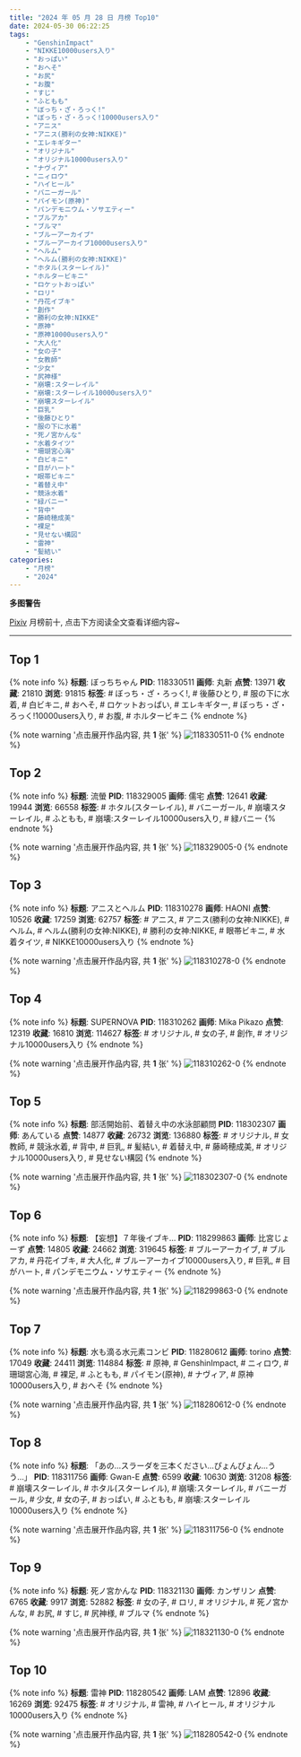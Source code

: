```yaml
---
title: "2024 年 05 月 28 日 月榜 Top10"
date: 2024-05-30 06:22:25
tags:
    - "GenshinImpact"
    - "NIKKE10000users入り"
    - "おっぱい"
    - "おへそ"
    - "お尻"
    - "お腹"
    - "すじ"
    - "ふともも"
    - "ぼっち・ざ・ろっく!"
    - "ぼっち・ざ・ろっく!10000users入り"
    - "アニス"
    - "アニス(勝利の女神:NIKKE)"
    - "エレキギター"
    - "オリジナル"
    - "オリジナル10000users入り"
    - "ナヴィア"
    - "ニィロウ"
    - "ハイヒール"
    - "バニーガール"
    - "パイモン(原神)"
    - "パンデモニウム・ソサエティー"
    - "ブルアカ"
    - "ブルマ"
    - "ブルーアーカイブ"
    - "ブルーアーカイブ10000users入り"
    - "ヘルム"
    - "ヘルム(勝利の女神:NIKKE)"
    - "ホタル(スターレイル)"
    - "ホルタービキニ"
    - "ロケットおっぱい"
    - "ロリ"
    - "丹花イブキ"
    - "創作"
    - "勝利の女神:NIKKE"
    - "原神"
    - "原神10000users入り"
    - "大人化"
    - "女の子"
    - "女教師"
    - "少女"
    - "尻神様"
    - "崩壊:スターレイル"
    - "崩壊:スターレイル10000users入り"
    - "崩壊スターレイル"
    - "巨乳"
    - "後藤ひとり"
    - "服の下に水着"
    - "死ノ宮かんな"
    - "水着タイツ"
    - "珊瑚宮心海"
    - "白ビキニ"
    - "目がハート"
    - "眼帯ビキニ"
    - "着替え中"
    - "競泳水着"
    - "緑バニー"
    - "背中"
    - "藤崎穂成美"
    - "裸足"
    - "見せない構図"
    - "雷神"
    - "髪結い"
categories:
    - "月榜"
    - "2024"
---
```


<i class="fa fa-triangle-exclamation"></i>**多图警告**<i class="fa fa-triangle-exclamation"></i>

[Pixiv](https://www.pixiv.net/) 月榜前十, 点击下方阅读全文查看详细内容~

<!-- more -->

---

## Top 1

{% note info %}
**标题**: ぼっちちゃん
**PID**: 118330511 **画师**: 丸新
**点赞**: 13971 **收藏**: 21810 **浏览**: 91815
**标签**: # ぼっち・ざ・ろっく!, # 後藤ひとり, # 服の下に水着, # 白ビキニ, # おへそ, # ロケットおっぱい, # エレキギター, # ぼっち・ざ・ろっく!10000users入り, # お腹, # ホルタービキニ
{% endnote %}

{% note warning '点击展开作品内容, 共 **1** 张' %}
![118330511-0](https://i.pixiv.re/img-original/img/2024/05/01/18/54/23/118330511_p0.jpg)
{% endnote %}

## Top 2

{% note info %}
**标题**: 流螢
**PID**: 118329005 **画师**: 儒宅
**点赞**: 12641 **收藏**: 19944 **浏览**: 66558
**标签**: # ホタル(スターレイル), # バニーガール, # 崩壊スターレイル, # ふともも, # 崩壊:スターレイル10000users入り, # 緑バニー
{% endnote %}

{% note warning '点击展开作品内容, 共 **1** 张' %}
![118329005-0](https://i.pixiv.re/img-original/img/2024/05/01/18/00/14/118329005_p0.jpg)
{% endnote %}

## Top 3

{% note info %}
**标题**: アニスとヘルム
**PID**: 118310278 **画师**: HAONI
**点赞**: 10526 **收藏**: 17259 **浏览**: 62757
**标签**: # アニス, # アニス(勝利の女神:NIKKE), # ヘルム, # ヘルム(勝利の女神:NIKKE), # 勝利の女神:NIKKE, # 眼帯ビキニ, # 水着タイツ, # NIKKE10000users入り
{% endnote %}

{% note warning '点击展开作品内容, 共 **1** 张' %}
![118310278-0](https://i.pixiv.re/img-original/img/2024/05/01/00/00/36/118310278_p0.jpg)
{% endnote %}

## Top 4

{% note info %}
**标题**: SUPERNOVA
**PID**: 118310262 **画师**: Mika Pikazo
**点赞**: 12319 **收藏**: 16810 **浏览**: 114627
**标签**: # オリジナル, # 女の子, # 創作, # オリジナル10000users入り
{% endnote %}

{% note warning '点击展开作品内容, 共 **1** 张' %}
![118310262-0](https://i.pixiv.re/img-original/img/2024/05/01/00/00/33/118310262_p0.png)
{% endnote %}

## Top 5

{% note info %}
**标题**: 部活開始前、着替え中の水泳部顧問
**PID**: 118302307 **画师**: あんている
**点赞**: 14877 **收藏**: 26732 **浏览**: 136880
**标签**: # オリジナル, # 女教師, # 競泳水着, # 背中, # 巨乳, # 髪結い, # 着替え中, # 藤崎穂成美, # オリジナル10000users入り, # 見せない構図
{% endnote %}

{% note warning '点击展开作品内容, 共 **1** 张' %}
![118302307-0](https://i.pixiv.re/img-original/img/2024/04/30/20/28/14/118302307_p0.jpg)
{% endnote %}

## Top 6

{% note info %}
**标题**: 【妄想】７年後イブキ…
**PID**: 118299863 **画师**: 比宮じょーず
**点赞**: 14805 **收藏**: 24662 **浏览**: 319645
**标签**: # ブルーアーカイブ, # ブルアカ, # 丹花イブキ, # 大人化, # ブルーアーカイブ10000users入り, # 巨乳, # 目がハート, # パンデモニウム・ソサエティー
{% endnote %}

{% note warning '点击展开作品内容, 共 **1** 张' %}
![118299863-0](https://i.pixiv.re/img-original/img/2024/04/30/19/04/51/118299863_p0.png)
{% endnote %}

## Top 7

{% note info %}
**标题**: 水も滴る水元素コンビ
**PID**: 118280612 **画师**: torino
**点赞**: 17049 **收藏**: 24411 **浏览**: 114884
**标签**: # 原神, # GenshinImpact, # ニィロウ, # 珊瑚宮心海, # 裸足, # ふともも, # パイモン(原神), # ナヴィア, # 原神10000users入り, # おへそ
{% endnote %}

{% note warning '点击展开作品内容, 共 **1** 张' %}
![118280612-0](https://i.pixiv.re/img-original/img/2024/04/30/00/00/26/118280612_p0.jpg)
{% endnote %}

## Top 8

{% note info %}
**标题**: 「あの…スラーダを三本ください…ぴょんぴょん…うう…」
**PID**: 118311756 **画师**: Gwan-E
**点赞**: 6599 **收藏**: 10630 **浏览**: 31208
**标签**: # 崩壊スターレイル, # ホタル(スターレイル), # 崩壊:スターレイル, # バニーガール, # 少女, # 女の子, # おっぱい, # ふともも, # 崩壊:スターレイル10000users入り
{% endnote %}

{% note warning '点击展开作品内容, 共 **1** 张' %}
![118311756-0](https://i.pixiv.re/img-original/img/2024/05/01/00/30/02/118311756_p0.png)
{% endnote %}

## Top 9

{% note info %}
**标题**: 死ノ宮かんな
**PID**: 118321130 **画师**: カンザリン
**点赞**: 6765 **收藏**: 9917 **浏览**: 52882
**标签**: # 女の子, # ロリ, # オリジナル, # 死ノ宮かんな, # お尻, # すじ, # 尻神様, # ブルマ
{% endnote %}

{% note warning '点击展开作品内容, 共 **1** 张' %}
![118321130-0](https://i.pixiv.re/img-original/img/2024/05/01/11/08/28/118321130_p0.png)
{% endnote %}

## Top 10

{% note info %}
**标题**: 雷神
**PID**: 118280542 **画师**: LAM
**点赞**: 12896 **收藏**: 16269 **浏览**: 92475
**标签**: # オリジナル, # 雷神, # ハイヒール, # オリジナル10000users入り
{% endnote %}

{% note warning '点击展开作品内容, 共 **1** 张' %}
![118280542-0](https://i.pixiv.re/img-original/img/2024/04/30/00/00/13/118280542_p0.png)
{% endnote %}
